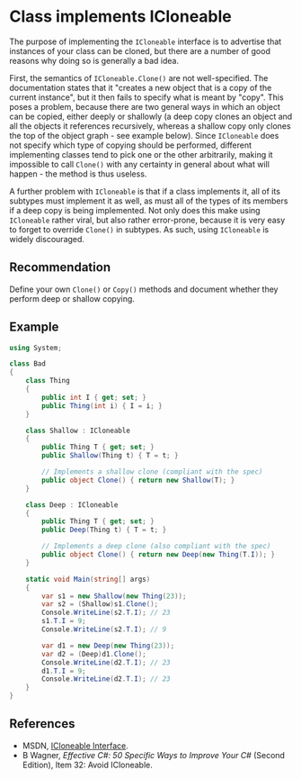 # Class implements ICloneable
The purpose of implementing the `ICloneable` interface is to advertise that instances of your class can be cloned, but there are a number of good reasons why doing so is generally a bad idea.

First, the semantics of `ICloneable.Clone()` are not well-specified. The documentation states that it "creates a new object that is a copy of the current instance", but it then fails to specify what is meant by "copy". This poses a problem, because there are two general ways in which an object can be copied, either deeply or shallowly (a deep copy clones an object and all the objects it references recursively, whereas a shallow copy only clones the top of the object graph - see example below). Since `ICloneable` does not specify which type of copying should be performed, different implementing classes tend to pick one or the other arbitrarily, making it impossible to call `Clone()` with any certainty in general about what will happen - the method is thus useless.

A further problem with `ICloneable` is that if a class implements it, all of its subtypes must implement it as well, as must all of the types of its members if a deep copy is being implemented. Not only does this make using `ICloneable` rather viral, but also rather error-prone, because it is very easy to forget to override `Clone()` in subtypes. As such, using `ICloneable` is widely discouraged.


## Recommendation
Define your own `Clone()` or `Copy()` methods and document whether they perform deep or shallow copying.


## Example

```csharp
using System;

class Bad
{
    class Thing
    {
        public int I { get; set; }
        public Thing(int i) { I = i; }
    }

    class Shallow : ICloneable
    {
        public Thing T { get; set; }
        public Shallow(Thing t) { T = t; }

        // Implements a shallow clone (compliant with the spec)
        public object Clone() { return new Shallow(T); }
    }

    class Deep : ICloneable
    {
        public Thing T { get; set; }
        public Deep(Thing t) { T = t; }

        // Implements a deep clone (also compliant with the spec)
        public object Clone() { return new Deep(new Thing(T.I)); }
    }

    static void Main(string[] args)
    {
        var s1 = new Shallow(new Thing(23));
        var s2 = (Shallow)s1.Clone();
        Console.WriteLine(s2.T.I); // 23
        s1.T.I = 9;
        Console.WriteLine(s2.T.I); // 9

        var d1 = new Deep(new Thing(23));
        var d2 = (Deep)d1.Clone();
        Console.WriteLine(d2.T.I); // 23
        d1.T.I = 9;
        Console.WriteLine(d2.T.I); // 23
    }
}

```

## References
* MSDN, [ICloneable Interface](https://msdn.microsoft.com/en-us/library/system.icloneable.aspx).
* B Wagner, *Effective C\#: 50 Specific Ways to Improve Your C\#* (Second Edition), Item 32: Avoid ICloneable.
